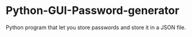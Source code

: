 # Python-GUI-Password-generator
Python program that let you store passwords and store it in a JSON file. 
